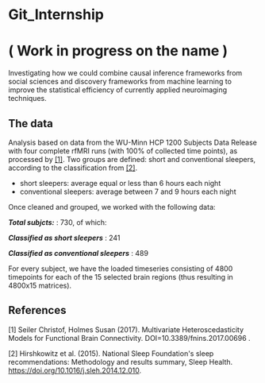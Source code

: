 # Git_Internship
# ( Work in progress on the name )
Investigating how we could combine causal inference frameworks from social sciences 
and discovery frameworks from machine learning to improve the statistical efficiency 
of currently applied neuroimaging techniques.

## The data
Analysis based on data from the WU-Minn HCP 1200 Subjects Data Release with four complete rfMRI runs (with 100% of collected time points), as processed by [[1]](#1).
Two groups are defined: short and conventional sleepers, according to the classification from [[2]](#2).
* short sleepers: average equal or less than 6 hours each night
* conventional sleepers: average between 7 and 9 hours each night

Once cleaned and grouped, we worked with the following data:

**_Total subjcts:_** : 730, of which:

**_Classified as short sleepers_** : 241

**_Classified as conventional sleepers_** : 489


For every subject, we have the loaded timeseries consisting of 4800 timepoints for each of the 15 selected brain regions (thus resulting in 4800x15 matrices).

## References
<a id="1">[1]</a> 
Seiler Christof, Holmes Susan (2017). 
Multivariate Heteroscedasticity Models for Functional Brain Connectivity. 
DOI=10.3389/fnins.2017.00696 .

<a id="2">[2]</a>
Hirshkowitz et al. (2015).
National Sleep Foundation's sleep recommendations: Methodology and results summary, Sleep Health.
https://doi.org/10.1016/j.sleh.2014.12.010.
